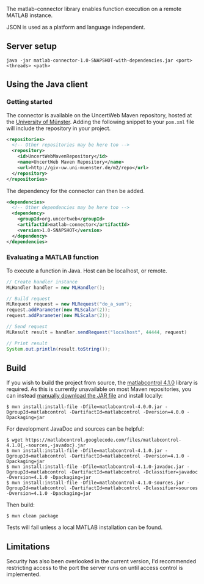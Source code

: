 The matlab-connector library enables function execution on a remote MATLAB instance.

JSON is used as a platform and language independent.

## Server setup

`java -jar matlab-connector-1.0-SNAPSHOT-with-dependencies.jar <port> <threads> <path>`

## Using the Java client

### Getting started

The connector is available on the UncertWeb Maven repository, hosted at the [University of Münster](http://www.uni-muenster.de/). Adding the following snippet to your `pom.xml` file will include the repository in your project.

```xml
<repositories>
  <!-- Other repositories may be here too -->
  <repository>
    <id>UncertWebMavenRepository</id>
    <name>UncertWeb Maven Repository</name>
    <url>http://giv-uw.uni-muenster.de/m2/repo</url>
  </repository>
</repositories>
```

The dependency for the connector can then be added.

```xml
<dependencies>
  <!-- Other dependencies may be here too -->
  <dependency>
    <groupId>org.uncertweb</groupId>
    <artifactId>matlab-connector</artifactId>
    <version>1.0-SNAPSHOT</version>
  </dependency>
</dependencies>
```

### Evaluating a MATLAB function

To execute a function in Java. Host can be localhost, or remote.

```java
// Create handler instance
MLHandler handler = new MLHandler();

// Build request
MLRequest request = new MLRequest("do_a_sum");
request.addParameter(new MLScalar(2));
request.addParameter(new MLScalar(2));

// Send request
MLResult result = handler.sendRequest("localhost", 44444, request)

// Print result
System.out.println(result.toString());
```

## Build

If you wish to build the project from source, the [matlabcontrol 4.1.0](http://code.google.com/p/matlabcontrol/) library is required. As this is currently unavailable on most Maven repositories, you can instead [manually download the JAR file](http://code.google.com/p/matlabcontrol/downloads/detail?name=matlabcontrol-4.1.0.jar&can=1&q=) and install locally:

```console
$ mvn install:install-file -Dfile=matlabcontrol-4.0.0.jar -DgroupId=matlabcontrol -DartifactId=matlabcontrol -Dversion=4.0.0 -Dpackaging=jar
```

For development JavaDoc and sources can be helpful:

```console
$ wget https://matlabcontrol.googlecode.com/files/matlabcontrol-4.1.0{,-sources,-javadoc}.jar
$ mvn install:install-file -Dfile=matlabcontrol-4.1.0.jar -DgroupId=matlabcontrol -DartifactId=matlabcontrol -Dversion=4.1.0 -Dpackaging=jar
$ mvn install:install-file -Dfile=matlabcontrol-4.1.0-javadoc.jar -DgroupId=matlabcontrol -DartifactId=matlabcontrol -Dclassifier=javadoc -Dversion=4.1.0 -Dpackaging=jar
$ mvn install:install-file -Dfile=matlabcontrol-4.1.0-sources.jar -DgroupId=matlabcontrol -DartifactId=matlabcontrol -Dclassifier=sources -Dversion=4.1.0 -Dpackaging=jar
```

Then build:

```console
$ mvn clean package
```

Tests will fail unless a local MATLAB installation can be found.

## Limitations

Security has also been overlooked in the current version, I'd recommended restricting access to the port the server runs on until access control is implemented.
